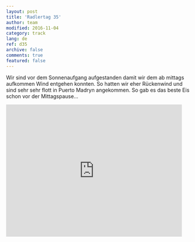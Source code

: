 ```yaml
---   
layout: post 
title: 'Radlertag 35'  
author: team 
modified: 2016-11-04
category: track 
lang: de 
ref: d35
archive: false 
comments: true 
featured: false 
--- 
```


Wir sind vor dem Sonnenaufgang aufgestanden damit wir dem ab mittags aufkommen Wind entgehen konnten. So hatten wir eher Rückenwind und sind sehr sehr flott in Puerto Madryn angekommen. So gab es das beste Eis schon vor der Mittagspause...

<iframe width='480' height='360' src='http://track-kit.net/maps_s3/?v=embed&track=231941.gpx' frameborder='0' allowfullscreen></iframe>